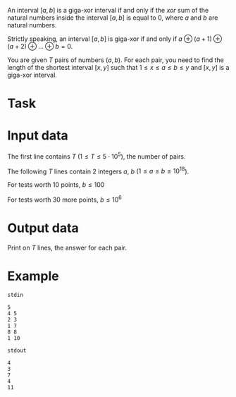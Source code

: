 An interval $[a, b]$ is a giga-xor interval if and only if the *xor* sum of the natural numbers inside the interval $[a, b]$ is equal to $0$, where $a$ and $b$ are natural numbers.

Strictly speaking, an interval $[a, b]$ is giga-xor if and only if $a \oplus (a + 1) \oplus (a + 2) \oplus \ldots \oplus b = 0$.

You are given $T$ pairs of numbers $(a, b)$. For each pair, you need to find the length of the shortest interval $[x, y]$ such that $1 \le x \le a \le b \le y$ and $[x, y]$ is a giga-xor interval.

# Task

# Input data

The first line contains $T$ ($1 \leq T \leq 5 \cdot 10^5$), the number of pairs.

The following $T$ lines contain $2$ integers $a$, $b$ ($1 \leq a \leq b \leq 10^{18}$).

For tests worth $10$ points, $b \leq 100$

For tests worth $30$ more points, $b \leq 10^6$

# Output data

Print on $T$ lines, the answer for each pair.

# Example

`stdin`

```
5
4 5
2 3
1 7
8 8
1 10
```

`stdout`

```
4
3
7
4
11
```

